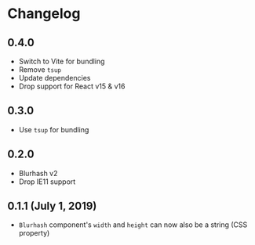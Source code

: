 # Changelog

## 0.4.0

- Switch to Vite for bundling
- Remove `tsup`
- Update dependencies
- Drop support for React v15 & v16

## 0.3.0

- Use `tsup` for bundling

## 0.2.0

- Blurhash v2
- Drop IE11 support

## 0.1.1 (July 1, 2019)

- `Blurhash` component's `width` and `height` can now also be a string (CSS property)
